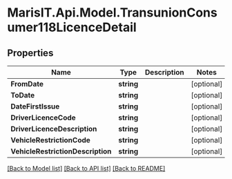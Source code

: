 
# MarisIT.Api.Model.TransunionConsumer118LicenceDetail

## Properties

Name | Type | Description | Notes
------------ | ------------- | ------------- | -------------
**FromDate** | **string** |  | [optional] 
**ToDate** | **string** |  | [optional] 
**DateFirstIssue** | **string** |  | [optional] 
**DriverLicenceCode** | **string** |  | [optional] 
**DriverLicenceDescription** | **string** |  | [optional] 
**VehicleRestrictionCode** | **string** |  | [optional] 
**VehicleRestrictionDescription** | **string** |  | [optional] 

[[Back to Model list]](../README.md#documentation-for-models)
[[Back to API list]](../README.md#documentation-for-api-endpoints)
[[Back to README]](../README.md)


